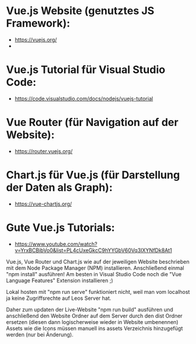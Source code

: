 # Vue.js Website (genutztes JS Framework):
  - https://vuejs.org/
  - 
# Vue.js Tutorial für Visual Studio Code:
  - https://code.visualstudio.com/docs/nodejs/vuejs-tutorial

# Vue Router (für Navigation auf der Website):
  - https://router.vuejs.org/

# Chart.js für Vue.js (für Darstellung der Daten als Graph):
  - https://vue-chartjs.org/

# Gute Vue.js Tutorials:
  - https://www.youtube.com/watch?v=YrxBCBibVo0&list=PL4cUxeGkcC9hYYGbV60Vq3IXYNfDk8At1

Vue.js, Vue Router und Chart.js wie auf der jeweiligen Website beschrieben mit dem
Node Package Manager (NPM) installieren.
Anschließend einmal "npm install" ausführen!
Am besten in Visual Studio Code noch die "Vue Language Features" Extension installieren ;)

Lokal hosten mit "npm run serve" funktioniert nicht, weil man vom localhost ja keine Zugriffsrechte
auf Leos Server hat.

Daher zum updaten der Live-Website "npm run build" ausführen und anschließend den Website Ordner
auf dem Server durch den dist Ordner ersetzen (diesen dann logischerweise wieder in Website umbenennen)
Assets wie die Icons müssen manuell ins assets Verzeichnis hinzugefügt werden (nur bei Änderung).
